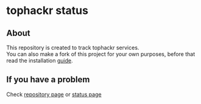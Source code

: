# tophackr status

## About

This repository is created to track tophackr services.  
You can also make a fork of this project for your own purposes, before that read the installation [guide].

## If you have a problem

Check [repository page][repository] or [status page][status]

[guide]: CONTRIBUTING.md
[repository]: https://gitlab.com/tophackr/status
[status]: https://status.tophackr.com